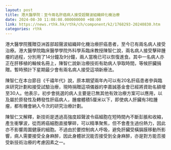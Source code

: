 ```yaml
---
layout: post
title: 港大醫學院：至今兩名肝癌病人接受超聲波組織碎化機治療
date: 2024-08-30 11:08:08.000000000 +08:00
link: https://news.rthk.hk/rthk/ch/component/k2/1768293-20240830.htm
categories: rthk
---
```


港大醫學院獲贈亞洲首部超聲波組織碎化機治療肝癌患者，至今已有兩名病人接受治療。港大醫學院臨床醫學學院外科學系臨床教授陳智仁說，兩名病人接受擊碎腫瘤的過程，分別用了14分鐘及9分鐘，兩人當晚已可以恢復進食。其中一名病人亦正在肝移植的輪候名冊上，陳智仁說新治療技術有助病人爭取時間，等候肝臟捐贈。暫時預計下星期最少會有兩名病人接受這項新療法。

陳智仁在本台節目《千禧年代》說，原本期望兩年內可以有20名肝癌患者參與臨床研究計劃和接受試驗治療，現時捐贈這項儀器的李嘉誠基金會已經將資助名額增至30人。他表示，初步會挑選的病人主要是已無其他有效治療方案可以應用，以及屬於原發性及轉發性肝癌病人，腫瘤體積5厘米以下，即使病人肝臟有3粒腫瘤，都有機會納入今次的研究治療計劃。

陳智仁又解釋，新技術是透過高強度超聲波令癌細胞在短時間內不斷彭脹和收縮，產生衝擊波，從而將癌細胞直接擊碎，可以精準聚焦，但不會產生過份熱力，因此亦不影響周圍健康的細胞。不過由於要控制病人呼吸，避免肝臟受橫膈膜移動所影響，病人需要接受全身麻醉，因此身體狀況能否接受到全身麻醉，亦是對方能否接受新技術治療的考慮因素之一。
